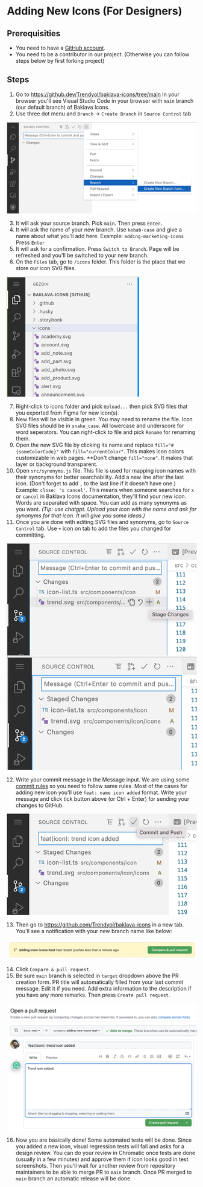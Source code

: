 # Adding New Icons (For Designers)

## Prerequisities

* You need to have a [GitHub account](https://github.com/signup).
* You need to be a contributor in our project. (Otherwise you can follow steps below by first forking project)

## Steps

1. Go to https://github.dev/Trendyol/baklava-icons/tree/main In your browser you'll see Visual Studio Code in your browser with `main` branch (our default branch) of Baklava Icons.
2. Use three dot menu and `Branch` -> `Create Branch` in `Source Control` tab

<img src="https://raw.githubusercontent.com/Trendyol/baklava-icons/main/stories/images/create-branch-in-vscode.png" />

3. It will ask your source branch. Pick `main`. Then press `Enter`.
4. It will ask the name of your new branch. Use `kebab-case` and give a name about what you'll add here. Example: `adding-marketing-icons` Press `Enter`
5. It will ask for a confirmation. Press `Switch to Branch`. Page will be refreshed and you'll be switched to your new branch.
6. On the `Files` tab, go to `/icons` folder. This folder is the place that we store our icon SVG files.

<img src="https://raw.githubusercontent.com/Trendyol/baklava-icons/main/stories/images/icons-folder.png" />

7. Right-click to icons folder and pick `Upload...` then pick SVG files that you exported from Figma for new icon(s).
8. New files will be visible in green. You may need to rename the file. Icon SVG files should be in `snake_case`. All lowercase and underscore for word seperators. You can right-click to file and pick `Rename` for renaming them.
9. Open the new SVG file by clicking its name and replace `fill="#{someColorCode}"` with `fill="currentColor"`. This makes icon colors customizable in web pages. **Don't change `fill="none"`. It makes that layer or background transparent.
10. Open `src/synonyms.js` file. This file is used for mapping icon names with their synonyms for better searchability. Add a new line after the last icon. (Don't forget to add `,` to the last line if it doesn't have one.) Example: `close: 'x cancel'`. This means when someone searches for `x` or `cancel` in Baklava Icons documentation, they'll find your new icon. Words are separated with space. You can add as many synonyms as you want. _(Tip: use chatgpt. Upload your icon with the name and ask for synonyms for that icon. It will give you some ideas.)_
11. Once you are done with editing SVG files and synonyms, go to `Source Control` tab. Use `+` icon on tab to add the files you changed for committing.

<img src="https://raw.githubusercontent.com/Trendyol/baklava-icons/main/stories/images/stage-files.png" />

<img src="https://raw.githubusercontent.com/Trendyol/baklava-icons/main/stories/images/files-staged.png" />

12. Write your commit message in the Message input. We are using some [commit rules](/stories/documentation-contributing-baklava-commit-rules--documentation) so you need to follow same rules. Most of the cases for adding new icon you'll use `feat: name icon added` format. Write your message and click tick button above (or Ctrl + Enter) for sending your changes to GitHub.

<img src="https://raw.githubusercontent.com/Trendyol/baklava-icons/main/stories/images/commit-and-push.png" />

13. Then go to https://github.com/Trendyol/baklava-icons in a new tab. You'll see a notification with your new branch name like below:

<img src="https://raw.githubusercontent.com/Trendyol/baklava-icons/main/stories/images/open-pr.png" />

14. Click `Compare & pull request`.
15. Be sure `main` branch is selected in `target` dropdown above the PR creation form. PR title will automatically filled from your last commit message. Edit it if you need. Add extra information to the description if you have any more remarks. Then press `Create pull request`.

<img src="https://raw.githubusercontent.com/Trendyol/baklava-icons/main/stories/images/pr-form.png" />

16.  Now you are basically done! Some automated tests will be done. Since you added a new icon, visual regression tests will fail and asks for a design review. You can do your review in Chromatic once tests are done (usually in a few minutes) and approve them if icon looks good in test screenshots. Then you'll wait for another review from repository maintainers to be able to merge PR to `main` branch. Once PR merged to `main` branch an automatic release will be done.
